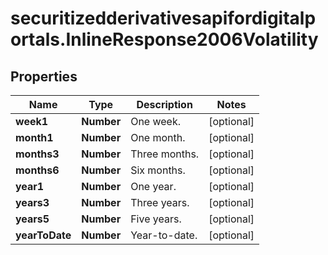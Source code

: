 # securitizedderivativesapifordigitalportals.InlineResponse2006Volatility

## Properties

Name | Type | Description | Notes
------------ | ------------- | ------------- | -------------
**week1** | **Number** | One week. | [optional] 
**month1** | **Number** | One month. | [optional] 
**months3** | **Number** | Three months. | [optional] 
**months6** | **Number** | Six months. | [optional] 
**year1** | **Number** | One year. | [optional] 
**years3** | **Number** | Three years. | [optional] 
**years5** | **Number** | Five years. | [optional] 
**yearToDate** | **Number** | Year-to-date. | [optional] 


